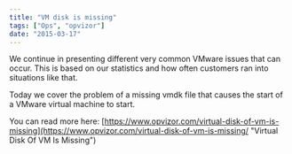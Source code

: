 ```yaml
---
title: "VM disk is missing"
tags: ["Ops", "opvizor"]
date: "2015-03-17"
---
```


We continue in presenting different very common VMware issues that can occur. This is based on our statistics and how often customers ran into situations like that.

Today we cover the problem of a missing vmdk file that causes the start of a VMware virtual machine to start.

You can read more here: [https://www.opvizor.com/virtual-disk-of-vm-is-missing](https://www.opvizor.com/virtual-disk-of-vm-is-missing/ "Virtual Disk Of VM Is Missing")
